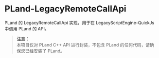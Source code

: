 # PLand-LegacyRemoteCallApi

PLand 的 LegacyRemoteCallApi 实现，用于在 LegacyScriptEngine-QuickJs 中调用 PLand 的 API。

> **注意：**  
> 本项目仅对 PLand C++ API 进行封装，不包含 PLand 的任何代码，请确保您已经安装了 PLand。
